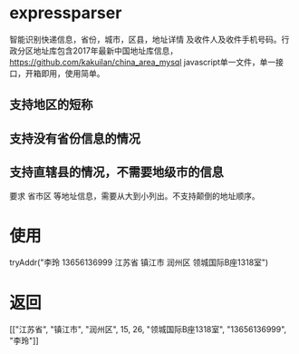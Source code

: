 # expressparser
智能识别快递信息，省份，城市，区县，地址详情 及收件人及收件手机号码。行政分区地址库包含2017年最新中国地址库信息，https://github.com/kakuilan/china_area_mysql
javascript单一文件，单一接口，开箱即用，使用简单。

## 支持地区的短称
## 支持没有省份信息的情况
## 支持直辖县的情况，不需要地级市的信息

要求 省市区 等地址信息，需要从大到小列出。不支持颠倒的地址顺序。

# 使用
tryAddr("李玲 13656136999 江苏省 镇江市 润州区 领城国际B座1318室")

# 返回
[["江苏省", "镇江市", "润州区", 15, 26, "领城国际B座1318室", "13656136999", "李玲"]]


